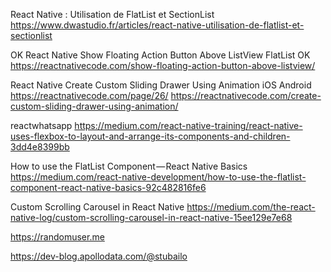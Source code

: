 React Native : Utilisation de FlatList et SectionList
https://www.dwastudio.fr/articles/react-native-utilisation-de-flatlist-et-sectionlist

OK React Native Show Floating Action Button Above ListView FlatList
OK https://reactnativecode.com/show-floating-action-button-above-listview/

React Native Create Custom Sliding Drawer Using Animation iOS Android
https://reactnativecode.com/page/26/
https://reactnativecode.com/create-custom-sliding-drawer-using-animation/

reactwhatsapp
https://medium.com/react-native-training/react-native-uses-flexbox-to-layout-and-arrange-its-components-and-children-3dd4e8399bb

How to use the FlatList Component — React Native Basics
https://medium.com/react-native-development/how-to-use-the-flatlist-component-react-native-basics-92c482816fe6

Custom Scrolling Carousel in React Native
https://medium.com/the-react-native-log/custom-scrolling-carousel-in-react-native-15ee129e7e68

https://randomuser.me

https://dev-blog.apollodata.com/@stubailo
